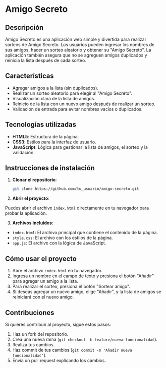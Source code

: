 # Amigo Secreto

## Descripción

Amigo Secreto es una aplicación web simple y divertida para realizar sorteos de Amigo Secreto. Los usuarios pueden ingresar los nombres de sus amigos, hacer un sorteo aleatorio y obtener su "Amigo Secreto". La aplicación también asegura que no se agreguen amigos duplicados y reinicia la lista después de cada sorteo.

## Características

- Agregar amigos a la lista (sin duplicados).
- Realizar un sorteo aleatorio para elegir al "Amigo Secreto".
- Visualización clara de la lista de amigos.
- Reinicio de la lista con un nuevo amigo después de realizar un sorteo.
- Validación de entrada para evitar nombres vacíos o duplicados.

## Tecnologías utilizadas

- **HTML5**: Estructura de la página.
- **CSS3**: Estilos para la interfaz de usuario.
- **JavaScript**: Lógica para gestionar la lista de amigos, el sorteo y la validación.

## Instrucciones de instalación

1. **Clonar el repositorio**:
   ```bash
   git clone https://github.com/tu_usuario/amigo-secreto.git
2. **Abrir el proyecto**:

Puedes abrir el archivo `index.html` directamente en tu navegador para probar la aplicación.

3. **Archivos incluidos**:

- `index.html`: El archivo principal que contiene el contenido de la página.
- `style.css`: El archivo con los estilos de la página.
- `app.js`: El archivo con la lógica de JavaScript.

## Cómo usar el proyecto

1. Abre el archivo `index.html` en tu navegador.
2. Ingresa un nombre en el campo de texto y presiona el botón "Añadir" para agregar un amigo a la lista.
3. Para realizar el sorteo, presiona el botón "Sortear amigo".
4. Si deseas agregar un nuevo amigo, elige "Añadir", y la lista de amigos se reiniciará con el nuevo amigo.

## Contribuciones

Si quieres contribuir al proyecto, sigue estos pasos:

1. Haz un fork del repositorio.
2. Crea una nueva rama (`git checkout -b feature/nueva-funcionalidad`).
3. Realiza tus cambios.
4. Haz commit de tus cambios (`git commit -m 'Añadir nueva funcionalidad'`).
5. Envía un pull request explicando los cambios.
